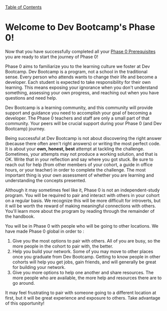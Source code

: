 [Table of Contents](README.md)

# Welcome to Dev Bootcamp's Phase 0!

Now that you have successfully completed all your [Phase 0 Prerequisites](https://github.com/Devbootcamp/phase-0-handbook/blob/master/phase-0-prerequisites.md) you are ready to start the journey of Phase 0!

Phase 0 aims to familiarize you to the learning culture we foster at Dev Bootcamp. Dev Bootcamp is a program, not a school in the traditional sense. Every person who attends wants to change their life and become a developer. Each student is expected to take responsibility for their own learning. This means exposing your ignorance when you don't understand something, assessing your own progress, and reaching out when you have questions and need help.

Dev Bootcamp is a learning community, and this community will provide support and guidance you need to accomplish your goal of becoming a developer. The Phase 0 teachers and staff are only a small part of that community. Your peers will be crucial support during your Phase 0 (and Dev Bootcamp) journey.

Being successful at Dev Bootcamp is not about discovering the right answer (because there often aren't right answers) or writing the most perfect code. It is about your **own, honest, best** attempt at tackling the challenge. Sometimes, your attempts may not produce a working solution, and that is OK. Write that in your reflection and say where you got stuck. Be sure to reach out for help (from other members of your cohort, a guide in office hours, or your teacher) in order to complete the challenge. The most important thing is your own assessment of whether you are learning and understanding the concepts presented.

Although it may sometimes feel like it, Phase 0 is not an independent-study program. You will be required to pair and interact with others in your cohort on a regular basis. We recognize this will be more difficult for introverts, but it will be worth the reward of making meaningful connections with others. You'll learn more about the program by reading through the remainder of the handbook.

You will be in Phase 0 with people who will be going to other locations. We have made Phase 0 global in order to :

1) Give you the most options to pair with others. All of you are busy, so the more people in the cohort to pair with, the better.
2) Help you build your network. Some of you may move to other places once you graduate from Dev Bootcamp. Getting to know people in other cohorts will help you get jobs, gain friends, and will generally be great for building your network.
3) Give you more options to help one another and share resources. The more people who are available, the more help and resources there are to go around.

It may feel frustrating to pair with someone going to a different location at first, but it will be great experience and exposure to others. Take advantage of this opportunity!